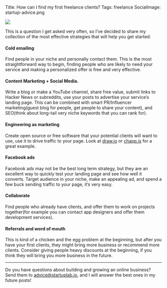 Title: How can I find my first freelance clients?
Tags: freelance
SocialImage: startup-advice.png

![](/images/startup-advice.png)

This is a question I get asked very often, so I’ve decided to share my
collection of the most effective strategies that will help you get started:

<!-- readmore -->

#### **Cold emailing**

Find people in your niche and personally contact them. This is the most
straightforward way to begin, finding people who are likely to need your service
and making a personalized offer is free and very effective.

#### **Content Marketing** + **Social Media**.

Write a blog or make a YouTube channel, share free value, submit links to Hacker
News or subreddits, use your posts to advertise your service’s landing page.
This can be combined with smart PR/Influencer marketing(guest blog for people,
get people to share your content), and SEO(think about long-tail very niche
keywords that you can rank for).

#### **Engineering as marketing**

Create open source or free software that your potential clients will want to
use, use it to drive traffic to your page. Look at
[draw.io](https://www.draw.io/) or [chapp.is](https://chapp.is/) for a great
example.

#### **Facebook ads**

Facebook ads may not be the best long term strategy, but they are an excellent
way to quickly test your landing page and see how well it converts. Target
audience in your niche, make an appealing ad, and spend a few buck sending
traffic to your page, it’s very easy.

#### **Collaborate**

Find people who already have clients, and offer them to work on projects
together(for example you can contact app designers and offer them development
services).

#### **Referrals and word of mouth**

This is kind of a chicken and the egg problem at the beginning, but after you
have your first clients, they might bring more business or recommend more
clients. Consider giving people heavy discounts at the beginning, if you think
they will bring you more business in the future.

*****

Do you have questions about building and growing an online business? Send them
to [advice@startuplab.io](mailto:advice@startuplab.io), and I will answer the
best ones in my future posts!

